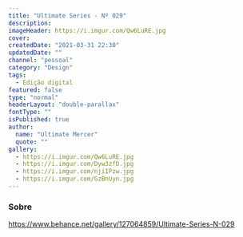 ```yaml
---
title: "Ultimate Series - Nº 029"
description:
imageHeader: https://i.imgur.com/Qw6LuRE.jpg
cover:
createdDate: "2021-03-31 22:30"
updatedDate: ""
channel: "pessoal"
category: "Design"
tags:
  - Edição digital
featured: false
type: "normal"
headerLayout: "double-parallax"
fontType: ""
isPublished: true
author:
  name: "Ultimate Mercer"
  quote: ""
gallery:
  - https://i.imgur.com/Qw6LuRE.jpg
  - https://i.imgur.com/Dyw3zfD.jpg
  - https://i.imgur.com/njiIPzw.jpg
  - https://i.imgur.com/GzBnUyn.jpg
---
```


### Sobre

https://www.behance.net/gallery/127064859/Ultimate-Series-N-029
